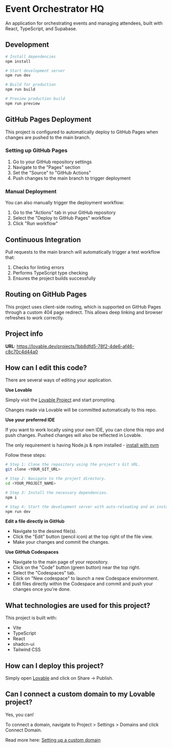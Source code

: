 # Event Orchestrator HQ

An application for orchestrating events and managing attendees, built with React, TypeScript, and Supabase.

## Development

```bash
# Install dependencies
npm install

# Start development server
npm run dev

# Build for production
npm run build

# Preview production build
npm run preview
```

## GitHub Pages Deployment

This project is configured to automatically deploy to GitHub Pages when changes are pushed to the main branch.

### Setting up GitHub Pages

1. Go to your GitHub repository settings
2. Navigate to the "Pages" section
3. Set the "Source" to "GitHub Actions"
4. Push changes to the main branch to trigger deployment

### Manual Deployment

You can also manually trigger the deployment workflow:

1. Go to the "Actions" tab in your GitHub repository
2. Select the "Deploy to GitHub Pages" workflow
3. Click "Run workflow"

## Continuous Integration

Pull requests to the main branch will automatically trigger a test workflow that:

1. Checks for linting errors
2. Performs TypeScript type checking
3. Ensures the project builds successfully

## Routing on GitHub Pages

This project uses client-side routing, which is supported on GitHub Pages through a custom 404 page redirect. This allows deep linking and browser refreshes to work correctly.

## Project info

**URL**: https://lovable.dev/projects/1bb8dfd5-78f2-4de6-af46-c8c70c4d44a0

## How can I edit this code?

There are several ways of editing your application.

**Use Lovable**

Simply visit the [Lovable Project](https://lovable.dev/projects/1bb8dfd5-78f2-4de6-af46-c8c70c4d44a0) and start prompting.

Changes made via Lovable will be committed automatically to this repo.

**Use your preferred IDE**

If you want to work locally using your own IDE, you can clone this repo and push changes. Pushed changes will also be reflected in Lovable.

The only requirement is having Node.js & npm installed - [install with nvm](https://github.com/nvm-sh/nvm#installing-and-updating)

Follow these steps:

```sh
# Step 1: Clone the repository using the project's Git URL.
git clone <YOUR_GIT_URL>

# Step 2: Navigate to the project directory.
cd <YOUR_PROJECT_NAME>

# Step 3: Install the necessary dependencies.
npm i

# Step 4: Start the development server with auto-reloading and an instant preview.
npm run dev
```

**Edit a file directly in GitHub**

- Navigate to the desired file(s).
- Click the "Edit" button (pencil icon) at the top right of the file view.
- Make your changes and commit the changes.

**Use GitHub Codespaces**

- Navigate to the main page of your repository.
- Click on the "Code" button (green button) near the top right.
- Select the "Codespaces" tab.
- Click on "New codespace" to launch a new Codespace environment.
- Edit files directly within the Codespace and commit and push your changes once you're done.

## What technologies are used for this project?

This project is built with:

- Vite
- TypeScript
- React
- shadcn-ui
- Tailwind CSS

## How can I deploy this project?

Simply open [Lovable](https://lovable.dev/projects/1bb8dfd5-78f2-4de6-af46-c8c70c4d44a0) and click on Share -> Publish.

## Can I connect a custom domain to my Lovable project?

Yes, you can!

To connect a domain, navigate to Project > Settings > Domains and click Connect Domain.

Read more here: [Setting up a custom domain](https://docs.lovable.dev/tips-tricks/custom-domain#step-by-step-guide)
